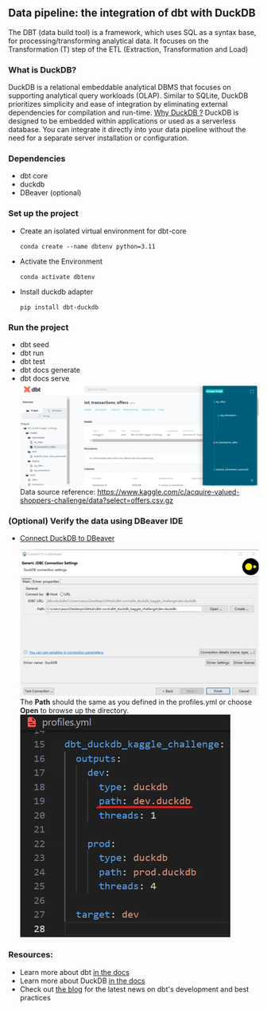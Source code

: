 ## Data pipeline: the integration of dbt with DuckDB

The DBT (data build tool) is a framework, which uses SQL as a syntax base, for processing/transforming analytical data. It focuses on the Transformation (T) step of the ETL (Extraction, Transformation and Load)

### What is DuckDB?
DuckDB is a relational embeddable analytical DBMS that focuses on supporting analytical query workloads (OLAP). Similar to SQLite, DuckDB prioritizes simplicity and ease of integration by eliminating external dependencies for compilation and run-time. 
[Why DuckDB ?](https://duckdb.org/why_duckdb.html)
DuckDB is designed to be embedded within applications or used as a serverless database. You can integrate it directly into your data pipeline without the need for a separate server installation or configuration. 

### Dependencies
- dbt core
- duckdb
- DBeaver (optional)

### Set up the project
- Create an isolated virtual environment for dbt-core
    ```
    conda create --name dbtenv python=3.11
    ```
- Activate the Environment
    ```
    conda activate dbtenv
    ```
- Install duckdb adapter
    ```
    pip install dbt-duckdb
    ```
### Run the project

- dbt seed
- dbt run
- dbt test
- dbt docs generate
- dbt docs serve
![Alt text](./images/dbt-doc.png)
Data source reference:
https://www.kaggle.com/c/acquire-valued-shoppers-challenge/data?select=offers.csv.gz

### (Optional) Verify the data using DBeaver IDE
- [Connect DuckDB to DBeaver](https://duckdb.org/docs/guides/sql_editors/dbeaver)

    ![Alt text](./images/duckdb-conn.png)
    The **Path** should the same as you defined in the profiles.yml or choose **Open** to browse up the directory.
    ![Alt text](./images/duckdb-path.png)

### Resources:
- Learn more about dbt [in the docs](https://docs.getdbt.com/docs/introduction)
- Learn more about DuckDB [in the docs](https://duckdb.org/)
- Check out [the blog](https://blog.getdbt.com/) for the latest news on dbt's development and best practices
